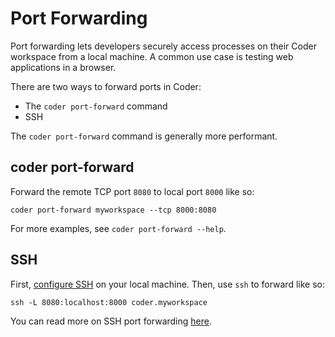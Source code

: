 # Port Forwarding

Port forwarding lets developers securely access processes on their Coder
workspace from a local machine. A common use case is testing web
applications in a browser.

There are two ways to forward ports in Coder:

- The `coder port-forward` command
- SSH

The `coder port-forward` command is generally more performant.

## coder port-forward

Forward the remote TCP port `8080` to local port `8000` like so:

```console
coder port-forward myworkspace --tcp 8000:8080
```

For more examples, see `coder port-forward --help`.

## SSH

First, [configure SSH](../ides.md#ssh-configuration) on your
local machine. Then, use `ssh` to forward like so:

```console
ssh -L 8080:localhost:8000 coder.myworkspace
```

You can read more on SSH port forwarding [here](https://www.ssh.com/academy/ssh/tunneling/example).
